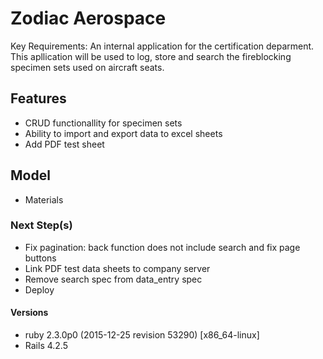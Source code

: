 # Zodiac Aerospace

Key Requirements: An internal application for the certification deparment. This apllication will be used to log, store and search the fireblocking specimen sets used on aircraft seats.

## Features
- CRUD functionallity for specimen sets
- Ability to import and export data to excel sheets
- Add PDF test sheet

## Model
- Materials


### Next Step(s)
- Fix pagination: back function does not include search and fix page buttons
- Link PDF test data sheets to company server
- Remove search spec from data_entry spec
- Deploy

#### Versions
- ruby 2.3.0p0 (2015-12-25 revision 53290) [x86_64-linux]
- Rails 4.2.5
